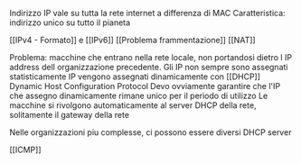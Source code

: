 Indirizzo IP vale su tutta la rete internet a differenza di MAC
Caratteristica: indirizzo unico su tutto il pianeta

[[IPv4 - Formato]] e [[IPv6]]
[[Problema frammentazione]]
[[NAT]]

Problema: macchine che entrano nella rete locale, non portandosi dietro l IP address dell organizzazione precedente. 
Gli IP non sempre sono assegnati statisticamente
IP vengono assegnati dinamicamente con [[DHCP]] Dynamic Host Configuration Protocol
Devo ovviamente garantire che l'IP che assegno dinamicamente rimane unico per il periodo di utilizzo
Le macchine si rivolgono automaticamente al server DHCP della rete, solitamente il gateway della rete

Nelle organizzazioni piu complesse, ci possono essere diversi DHCP server 

[[ICMP]]